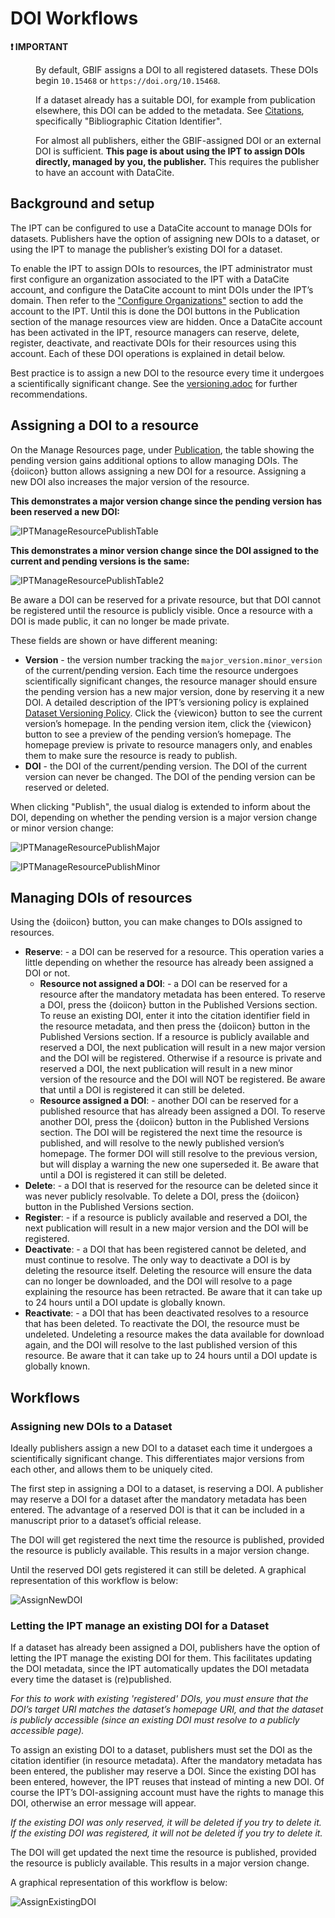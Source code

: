 # DOI Workflows

<dl><dt><strong>❗ IMPORTANT</strong></dt><dd>

By default, GBIF assigns a DOI to all registered datasets.  These DOIs begin `10.15468` or `https://doi.org/10.15468`.

If a dataset already has a suitable DOI, for example from publication elsewhere, this DOI can be added to the metadata.  See [Citations](manage-resources#citations), specifically "Bibliographic Citation Identifier".

For almost all publishers, either the GBIF-assigned DOI or an external DOI is sufficient.  **This page is about using the IPT to assign DOIs directly, managed by you, the publisher.**  This requires the publisher to have an account with DataCite.
</dd></dl>

## Background and setup

The IPT can be configured to use a DataCite account to manage DOIs for datasets. Publishers have the option of assigning new DOIs to a dataset, or using the IPT to manage the publisher’s existing DOI for a dataset.

To enable the IPT to assign DOIs to resources, the IPT administrator must first configure an organization associated to the IPT with a DataCite account, and configure the DataCite account to mint DOIs under the IPT’s domain.  Then refer to the ["Configure Organizations"](administration#configure-organizations) section to add the account to the IPT. Until this is done the DOI buttons in the Publication section of the manage resources view are hidden. Once a DataCite account has been activated in the IPT, resource managers can reserve, delete, register, deactivate, and reactivate DOIs for their resources using this account. Each of these DOI operations is explained in detail below.

Best practice is to assign a new DOI to the resource every time it undergoes a scientifically significant change.  See the [versioning.adoc](versioning.adoc) for further recommendations.

## Assigning a DOI to a resource

On the Manage Resources page, under [Publication](manage-resources#publication), the table showing the pending version gains additional options to allow managing DOIs.  The {doiicon} button allows assigning a new DOI for a resource.  Assigning a new DOI also increases the major version of the resource.

**This demonstrates a major version change since the pending version has been reserved a new DOI:**

![IPTManageResourcePublishTable](ipt2/manage/IPTManageResourcePublishTable.png)

**This demonstrates a minor version change since the DOI assigned to the current and pending versions is the same:**

![IPTManageResourcePublishTable2](ipt2/manage/IPTManageResourcePublishTable2.png)

Be aware a DOI can be reserved for a private resource, but that DOI cannot be registered until the resource is publicly visible.  Once a resource with a DOI is made public, it can no longer be made private.

These fields are shown or have different meaning:

* **Version** - the version number tracking the `major_version.minor_version` of the current/pending version. Each time the resource undergoes scientifically significant changes, the resource manager should ensure the pending version has a new major version, done by reserving it a new DOI. A detailed description of the IPT’s versioning policy is explained [Dataset Versioning Policy](versioning.adoc). Click the {viewicon} button to see the current version’s homepage. In the pending version item, click the {viewicon} button to see a preview of the pending version’s homepage. The homepage preview is private to resource managers only, and enables them to make sure the resource is ready to publish.
* **DOI** - the DOI of the current/pending version. The DOI of the current version can never be changed. The DOI of the pending version can be reserved or deleted.

When clicking "Publish", the usual dialog is extended to inform about the DOI, depending on whether the pending version is a major version change or minor version change:

![IPTManageResourcePublishMajor](ipt2/manage/IPTManageResourcePublishMajor.png)

![IPTManageResourcePublishMinor](ipt2/manage/IPTManageResourcePublishMinor.png)

## Managing DOIs of resources

Using the {doiicon} button, you can make changes to DOIs assigned to resources.

* **Reserve**: - a DOI can be reserved for a resource. This operation varies a little depending on whether the resource has already been assigned a DOI or not.
  * **Resource not assigned a DOI**: - a DOI can be reserved for a resource after the mandatory metadata has been entered. To reserve a DOI, press the {doiicon} button in the Published Versions section. To reuse an existing DOI, enter it into the citation identifier field in the resource metadata, and then press the {doiicon} button in the Published Versions section. If a resource is publicly available and reserved a DOI, the next publication will result in a new major version and the DOI will be registered. Otherwise if a resource is private and reserved a DOI, the next publication will result in a new minor version of the resource and the DOI will NOT be registered. Be aware that until a DOI is registered it can still be deleted.
  * **Resource assigned a DOI**: - another DOI can be reserved for a published resource that has already been assigned a DOI. To reserve another DOI, press the {doiicon} button in the Published Versions section. The DOI will be registered the next time the resource is published, and will resolve to the newly published version’s homepage. The former DOI will still resolve to the previous version, but will display a warning the new one superseded it. Be aware that until a DOI is registered it can still be deleted.
* **Delete**: - a DOI that is reserved for the resource can be deleted since it was never publicly resolvable. To delete a DOI, press the {doiicon} button in the Published Versions section.
* **Register**: - if a resource is publicly available and reserved a DOI, the next publication will result in a new major version and the DOI will be registered.
* **Deactivate**: - a DOI that has been registered cannot be deleted, and must continue to resolve. The only way to deactivate a DOI is by deleting the resource itself. Deleting the resource will ensure the data can no longer be downloaded, and the DOI will resolve to a page explaining the resource has been retracted. Be aware that it can take up to 24 hours until a DOI update is globally known.
* **Reactivate**: - a DOI that has been deactivated resolves to a resource that has been deleted. To reactivate the DOI, the resource must be undeleted. Undeleting a resource makes the data available for download again, and the DOI will resolve to the last published version of this resource. Be aware that it can take up to 24 hours until a DOI update is globally known.

## Workflows

### Assigning new DOIs to a Dataset

Ideally publishers assign a new DOI to a dataset each time it undergoes a scientifically significant change. This differentiates major versions from each other, and allows them to be uniquely cited.

The first step in assigning a DOI to a dataset, is reserving a DOI.  A publisher may reserve a DOI for a dataset after the mandatory metadata has been entered. The advantage of a reserved DOI is that it can be included in a manuscript prior to a dataset’s official release.

The DOI will get registered the next time the resource is published, provided the resource is publicly available. This results in a major version change.

Until the reserved DOI gets registered it can still be deleted. A graphical representation of this workflow is below:

![AssignNewDOI](ipt2/v22/AssignNewDOI.png)

### Letting the IPT manage an existing DOI for a Dataset

If a dataset has already been assigned a DOI, publishers have the option of letting the IPT manage the existing DOI for them. This facilitates updating the DOI metadata, since the IPT automatically updates the DOI metadata every time the dataset is (re)published.

_For this to work with existing 'registered' DOIs, you must ensure that the DOI’s target URI matches the dataset’s homepage URI, and that the dataset is publicly accessible (since an existing DOI must resolve to a publicly accessible page)._

To assign an existing DOI to a dataset, publishers must set the DOI as the citation identifier (in resource metadata). After the mandatory metadata has been entered, the publisher may reserve a DOI. Since the existing DOI has been entered, however, the IPT reuses that instead of minting a new DOI. Of course the IPT’s DOI-assigning account must have the rights to manage this DOI, otherwise an error message will appear.

_If the existing DOI was only reserved, it will be deleted if you try to delete it. If the existing DOI was registered, it will not be deleted if you try to delete it._

The DOI will get updated the next time the resource is published, provided the resource is publicly available. This results in a major version change.

A graphical representation of this workflow is below:

![AssignExistingDOI](ipt2/v22/AssignExistingDOI.png)
